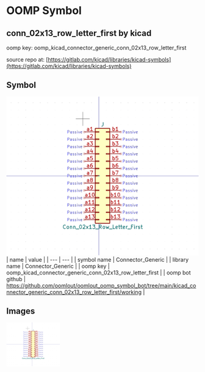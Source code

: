 # OOMP Symbol  
## conn_02x13_row_letter_first  by kicad  
  
oomp key: oomp_kicad_connector_generic_conn_02x13_row_letter_first  
  
source repo at: [https://gitlab.com/kicad/libraries/kicad-symbols](https://gitlab.com/kicad/libraries/kicad-symbols)  
## Symbol  
  
[![working.png](working_600.png)](working.png)  
| name | value | 
| --- | --- | 
| symbol name | Connector_Generic | 
| library name | Connector_Generic | 
| oomp key | oomp_kicad_connector_generic_conn_02x13_row_letter_first | 
| oomp bot github | https://github.com/oomlout/oomlout_oomp_symbol_bot/tree/main/kicad_connector_generic_conn_02x13_row_letter_first/working | 
## Images  
  
[![working.png](working_140.png)](working.png)  
